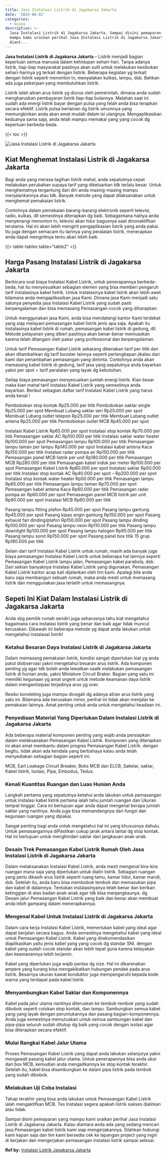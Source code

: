 ```yaml
---
title: Jasa Instalasi Listrik di Jagakarsa Jakarta
date: '2025-06-01'
categories:
  - biaya
description: >-
  Jasa Instalasi Listrik di Jagakarsa Jakarta. Sampai disini pemaparan yang
  mampu kami uraikan perihal Jasa Instalasi Listrik di Jagakarsa Jakarta. Kalau
  diant...
---
```


**Jasa Instalasi Listrik di Jagakarsa Jakarta** – Listrik menjadi bagian keperluan semua manusia dalam kehidupan sehari-hari. Tanpa adanya listrik, tiap-tiap masyarakat pastinya akan sulit untuk melakukan kesibukan sehari-harinya yg terkait dengan listirik. Beberapa kegiatan yg terkait dengan listrik seperti menonton tv, menyalakan kulkas, lampu, dsb. Bahkan ada juga pekerjaan yang membutuhkan listrik.

Listrik ialah aliran arus listrik yg diurus oleh pemerintah, dimana anda sudah mengharuskan pembayaran listrik tiap-tiap bulannya. Malahan saat ini sudah ada energi listrik bayar dengan pulsa yang telah anda bisa terapkan secara efektif. Listrik pulsa berlainan dg listrik umumnya yang memungkinkan anda akan amat mudah dalam isi ulangnya. Mengaplikasikan keduanya sama saja, anda telah mampu memakai yang yang cocok dg keperluan berbeda-beda.

{{< toc >}}

![Jasa Instalasi Listrik di Jagakarsa Jakarta](/images/instalasi-listrik-murah44.png)

## Kiat Menghemat Instalasi Listrik di Jagakarsa Jakarta

Bagi anda yang merasa tagihan listrik mahal, anda sepatutnya cepat melakukan perubahan supaya tarif yang dikeluarkan tdk terlalu besar. Untuk menghematnya tergantung dari diri anda masing-masing mampu menjalankannya atau tdk. Banyak metode yang dapat dilaksanakan untuk menghemat pemakaian listrik.

Contohnya dalam pemakaian barang-barang elektronik seperti televisi, radio, kulkas, dll semestinya diterapkan dg baik. Sebagaimana halnya anda menyenangi menonton tv, televisi akan tidur bagusnya saat dinonaktifkan terutama. Hal ini akan lebih mengirit pengaplikasian listrik yang anda pakai. Itu juga dengan semacam itu lainnya yang peralatan listrik, menerapkan anda dapat mengiritnya tentu akan lebih baik.

{{< table-tables table="table2" >}}

## Harga Pasang Instalasi Listrik di Jagakarsa Jakarta

Berbicara soal biaya Instalasi Kabel Listrik, untuk penerapannya berbeda-beda, hal itu menyesuaikan sebagian elemen yang bisa memberi pengaruh tarif instalasinya kabel listrik. Untuk instalasinya kabel listrik akan lebih awet bilamana anda mengaplikasikan jasa Kami. Dimana jasa Kami menjadi satu satunya penyedia jasa Instalasi Kabel Listrik yang sudah pasti berpengalaman dan bisa memasang Pemasangan cocok yang diharapkan.

Untuk menggunakan jasa Kami, anda bisa mendatangi kantor Kami terdekat yang siap melayani pemasangan kabel listrik jenis apa saja. Apakah itu instalasinya kabel listrik di rumah, pemasangan kabel listrik di gedung, dll. Metode pelayanan yang diberi pastinya akan benar-benar memuaskan karena telah ditangani oleh pakar yang professional dan berpengalaman.

Untuk tarif Pemasangan Kabel Listrik sekarang dikenakan tarif per titik dan akan ditambahkan dg tarif booster lainnya seperti perlengkapan jikalau dari kami dan penambahan pemasangan yang diminta. Contohnya anda akan memasang kabel listrik di gedung, tarif jasa yang sepatutnya anda bayarkan yakni per spot + tarif peralatan yang layak dg kebutuhan.

Setiap biaya pemasangan menyesuaikan jumlah energi listrik. Kian besar maka kian mahal tarif instalasi Kabel Listrik yang semestinya anda bayarkan. Berikut sebagian daftar tarif Instalasi Kabel Listrik yang harus anda kenal !

Pembobokan stop kontak Rp25.000 per titik Pembobokan saklar single Rp25.000 per spot Membuat Lubang saklar seri Rp25.000 per spot Membuat Lubang outlet telepon Rp25.000 per titik Membuat Lubang outlet antena Rp25.000 per titik Pembobokan outlet MCB Rp45.000 per spot

Instalasi Kabel Listrik Rp65.000 per spot Instalasi stop kontak Rp70.000 per titik Pemasangan saklar AC Rp100.000 per titik Instalasi saklar water heater Rp100.000 per spot Pemasangan lampu Rp100.000 per titik Pemasangan lampu taman per lampu Rp140.000 per spot Instalasi kabel antena Kaca Rp150.000 per titik Instalasi radar pompa air Rp150.000 per titik Pemasangan panel MCB listrik per unit Rp180.000 per titik Pemasangan MCB Rp280.000 per titik Pemasangan kabel induk per meter Rp100.000 per spot Pemasangan Kabel Listrik Rp60.000 per spot Instalasi saklar Rp50.000 per titik Instalasi stop kontak AC Rp40.000 per spot – Rp200.000 per spot Instalasi stop kontak water heater Rp50.000 per titik Pemasangan lampu Rp65.000 per titik Pemasangan lampu taman Rp70.000 per spot Pemasangan kabel antena Kaca Rp60.000 per titik Pemasangan radar pompa air Rp60.000 per spot Pemasangan panel MCB listrik per unit Rp90.000 per spot Instalasi MCB Rp60.000 per titik

Pasang lampu fitting plafon Rp45.000 per spot Pasang lampu gantung Rp45.000 per spot Pasang kipas angin gantung Rp150.000 per spot Pasang exhaust fan dinding/plafon Rp150.000 per spot Pasang lampu dinding Rp100.000 per spot Pasang lampu neon Rp110.000 per titik Pasang lampu downlight Rp100.000 per spot Pasang lampu halogen Rp95.000 per titik Pasang lampu sorot Rp150.000 per spot Pasang panel box titik 15 grup Rp180.000 per titik

Selain dari tarif Instalasi Kabel Listrik untuk rumah, masih ada banyak juga biaya pemasangan Instalasi Kabel Listrik untuk beberapa hal lainnya seperti Pemasangan Kabel Listrik lampu jalan, Pemasangan kabel parabola, dsb. Dari sekian banyaknya Instalasi Kabel Listrik yang digunakan, Pemasangan Kabel Listrik kantor acap kali dijalankan oleh tim kami. Apalagi bila anda baru saja membangun sebuah rumah, maka anda mesti untuk memasang listrik dan menggunakan jasa terlatih untuk memasangnya.

## Sepeti Ini Kiat Dalam Instalasi Listrik di Jagakarsa Jakarta


Anda sbg pemilik rumah sendiri juga seharusnya tahu kiat mengetahui bagaimana cara instalasi listrik yang benar dan baik agar tidak muncul kerusakan. Dibawah ini beberapa metode yg dapat anda lakukan untuk mengetahui instalasai listrik!

### Ketahui Besaran Daya Instalasi Listrik di Jagakarsa Jakarta

Dalam memasang pemakaian listrik, kondisi sangat diperlukan kiat yg anda patut diobservasi yakni mengetahui besaran arus listrik. Ada komponen penting yg agar tdk boleh anda lewatkan saatk melakukan pemasangan listrik di hunian anda, yakni Miniature Circuit Braker. Bagian yang satu ini memiliki kegunaan yg amat urgent untuk metode keamanan daya listrik dalam mengantisipasi terjadinya arus yg over.

Resiko konsleting juga mampu dicegah dg adanya aliran arus listrik yang satu ini. Bilamana ada kerusakan minor, perihal ini tidak akan menjalar ke pemakaian lainnya. Amat penting untuk anda untuk mengetahui keadaan ini.

### Penyediaan Material Yang Diperlukan Dalam Instalasi Listrik di Jagakarsa Jakarta

Ada beberapa material komponen penting yang wajib anda persiapkan dalam melaksanakan Pemasangan Kabel Listrik. Komponen yang diterapkan ini akan amat membantu dalam progres Pemasangan Kabel Listrik. dengan begitu, tidak akan ada kendala yang berbahaya kalau anda telah menyediakan sebagian bagian seperti ini:

MCB, Eart Leakage Circuit Breaker, Boks MCB dan ELCB, Sakelar, saklar, Kabel listrik, Isolasi, Pipa, Embodus, Tedus.

### Kenali Kuantitas Ruangan dan Luas Hunian Anda

Langkah pertama yang sepatutnya ketahui anda lakukan untuk pemasangan untuk instalasi kabel listrik pertama ialah tahu jumlah ruangan dan Ukuran tempat tinggal. Cara ini bertujuan agar anda dapat mengenal berapa jumlah saklar yang nantinya. Anda juga bisa memandangnya dari fungsi dan kegunaan ruangan yang dipakai.

Sangat penting bagi anda untuk mengetahui hal ini yang khususnya dahulu. Untuk pemasangannya diPastikan cukup jarak antara lantai dg stop kontak. Hal ini bertujuan untuk menghindari saklar dari jangkauan anak-anak.

### Desain Trek Pemasangan Kabel Listrik Rumah Oleh Jasa Instalasi Listrik di Jagakarsa Jakarta

Dalam melaksanakan Instalasi Kabel Listrik, anda mesti mengenal kira-kira ruangan mana saja yang diperlukan untuk dialiri listrik. Sebagian ruangan yang perlu dikasih arus listrik seperti ruang tamu, kamar tidur, kamar mandi, dsb. Setelah itu, anda baru bisa membobok tembok dan memasukan pipa dan kabel di dalamnya. Tentukan instalasinyanya telah benar dan berikan ketinggian di atas badan anak-anak agar tdk bisa menjangkaunya. dg Desain jalur Pemasangan Kabel Listrik yang baik dan benar akan membuat anda lebih gampang dalam menerapkannya.

### Mengenal Kabel Untuk Instalasi Listrik di Jagakarsa Jakarta

Dalam cara kerja Instalasi Kabel Listrik, memerlukan kabel yang ideal agar dapat berjalan secara bagus. Anda semestinya mengetahui kabel yang ideal untuk Pemasangan Kabel Listrik. Kabel yang direkomendasikan diaplikasikan yaitu jenis kabel yang yang cocok dg standar SNI. dengan kabel yang sudah cocok standar akan lebih tepat guna karena kelayakan dan keamanannya lebih terjamin.

Kabel yang diperlukan juga wajib pantas dg size. Hal ini dikarenakan ampere yang kurang bisa mengakibatkan hubungan pendek pada arus listrik. Besarnya ukuran kawat konduktor juga mempengaruhi kepada kode warna yang terdapat pada kabel listrik.

### Menyambungkan Kabel Saklar dan Komponennya

Kabel pada jalur utama nantinya diteruskan ke tembok-tembok yang sudah dibobok seperti colokan stop kontak, dan lampu. Sambungkan semua kabel yang yang layak dengan peruntukannya dan pasang bagian-komponennya. Anda juga semestinya memutuskan untuk semua sambungan kabel dan pipa-pipa seluruh sudah ditutup dg baik yang cocok dengan isolasi agar bisa diterapkan secara efektif.

### Mulai Rangkai Kabel Jalur Utama

Proses Pemasangan Kabel Listrik yang dapat anda lakukan selanjutya yakni mengawali pasang kabel jalur utama. Untuk penerapannya bisa anda ukur dari box MCB, kemudian anda mengaitkannya ke stop kontak terakhir. Setelah itu, kabel bisa disambungkan ke dalam pipa listrik pada tembok yang sudah dibobok.

### Melakukan Uji Coba Instalasi

Tahap terakhir yang bisa anda lakukan untuk Pemasangan Kabel Listrik ialah mengaktifkan MCB. Tes Instalasi segera apakah listrik sukses dialirkan atau tidak.

Sampai disini pemaparan yang mampu kami uraikan perihal Jasa Instalasi Listrik di Jagakarsa Jakarta. Kalau diantara anda ada yang sedang mencari jasa Pemasangan kabel listrik kami siap mengerjakannya. Silahkan hubungi kami kapan saja dan tim kami bersedia cek ke lapangan project yang ingin di kerjakan dan mengerjakan pemasangan instalasi listrik sampai selesai.

**Ref by:** [Instalasi Listrik Jagakarsa Jakarta](https://id.wikipedia.org/wiki/Instalasi)
